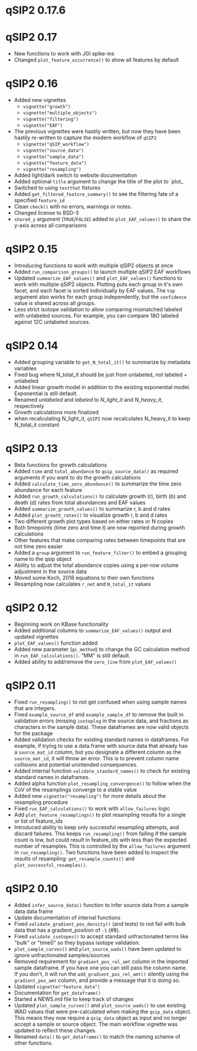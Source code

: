 # qSIP2 0.17.6

# qSIP2 0.17

* New functions to work with JGI spike-ins
* Changed `plot_feature_occurrence()` to show all features by default

# qSIP2 0.16

* Added new vignettes
    * `vignette("growth")`
    * `vignette("multiple_objects")`
    * `vignette("filtering")`
    * `vignette("EAF")`
* The previous vignettes were hastily written, but now they have been hastily re-written to capture the modern workflow of `qSIP2`
    * `vignette("qSIP_workflow")`
    * `vignette("source_data")`
    * `vignette("sample_data")`
    * `vignette("feature_data")`
    * `vignette("resampling")`
* Added light/dark switch to website documentation
* Added optional `title` argument to change the title of the plot to `plot_
* Switched to using `testthat` fixtures
* Added `get_filtered_feature_summary()` to see the filtering fate of a specified `feature_id`
* Clean `check()` with no errors, warnings or notes. 
* Changed license to BSD-3
* `shared_y` argument (`TRUE`/`FALSE`) added to `plot_EAF_values()` to share the y-axis across all comparisons

# qSIP2 0.15

* Introducing functions to work with multiple qSIP2 objects at once
* Added `run_comparison_groups()` to launch multiple qSIP2 EAF workflows
* Updated `summarize_EAF_values()` and `plot_EAF_values()` functions to work with multiple qSIP2 objects. Plotting puts each group in it's own facet, and each facet is sorted individually by EAF values. The `top` argument also works for each group independently, but the `confidence` value is shared across all groups. 
* Less strict isotope validation to allow comparing mismatched labeled with unlabeled sources. For example, you can compare 18O labeled against 12C unlabeled sources.

# qSIP2 0.14

* Added grouping variable to `get_N_total_it()` to summarize by metadata variables
* Fixed bug where N_total_it should be just from unlabeled, not labeled + unlabeled
* Added linear growth model in addition to the existing exponential model. Exponential is still default.
* Renamed *unlabeled* and *labeled* to *N_light_it* and *N_heavy_it*, respectively
* Growth calculations more finalized
* when recalculating N_light_it, `qSIP2` now recalculates N_heavy_it to keep N_total_it constant

# qSIP2 0.13

* Beta functions for growth calculations
* Added `time` and `total_abundance` to `qsip_source_data()` as required arguments if you want to do the growth calculations
* Added `calculate_time_zero_abundance()` to summarize the time zero abundance for each feature
* Added `run_growth_calculations()` to calculate growth (r), birth (b) and death (d) rates from total abundances and EAF values
* Added `summarize_growth_values()` to summarize r, b and d rates
* Added `plot_growth_rates()` to visualize growth r, b and d rates
* Two different growth plot types based on either rates or N copies
* Both timepoints (time zero and time *t*) are now reported during growth calculations
* Other features that make comparing rates between timepoints that are not time zero easier
* Added a `group` argument to `run_feature_filter()` to embed a grouping name to the qsip object
* Ability to adjust the total abundance copies using a per-row volume adjustment in the source data
* Moved some Koch, 2018 equations to their own functions
* Resampling now calculates `r_net` and `N_total_it` values

# qSIP2 0.12

* Beginning work on KBase functionality
* Added additional columns to `summarize_EAF_values()` output and updated vignettes
* `plot_EAF_values()` function added
* Added new parameter (`gc_method`) to change the GC calculation method in `run_EAF_calculations()`. "MM" is still default. 
* Added ability to add/remove the `zero_line` from `plot_EAF_values()`

# qSIP2 0.11

* Fixed `run_resampling()` to not get confused when using sample names that are integers. 
* Fixed `example_source_df` and `example_sample_df` to remove the built in validation errors (missing `isotoplog` in the source data, and fractions as characters in the sample data). These dataframes are now valid objects for the package
* Added validation checks for existing standard names in dataframes. For example, if trying to use a data.frame with source data that already has a `source_mat_id` column, but you designate a different column as the `source_mat_id`, it will throw an error. This is to prevent column name collisions and potential unintended consequences. 
* Added internal function `validate_standard_names()` to check for existing standard names in dataframes.
* Added alpha function `plot_resampling_convergence()` to follow when the CoV of the resamplings converge to a stable value
* Added new `vignette("resampling")` for more details about the resampling procedure
* Fixed `run_EAF_calculations()` to work with `allow_failures` logic
* Add `plot_feature_resamplings()` to plot resampling results for a single or list of feature_ids
* Introduced ability to keep only successful resampling attempts, and discard failures. This keeps `run_resampling()` from failing if the sample count is low, but could result in feature_ids with less than the expected number of resamples. This is controlled by the `allow_failures` argument in `run_resampling()`. Two functions have been added to inspect the results of resampling: `get_resample_counts()` and `plot_successful_resamples()`.

# qSIP2 0.10

* Added `infer_source_data()` function to infer source data from a sample data data frame
* Update documentation of internal functions
* Fixed `validate_gradient_pos_density()` (and tests) to not fail with bulk data that has a gradient_position of `-1` (#8).
* Fixed `validate_isotopes()` to accept standard unfractionated terms like "bulk" or "time0" so they bypass isotope validation.
* `plot_sample_curves()` and `plot_source_wads()` have been updated to ignore unfractionated samples/sources
* Removed requirement for `gradient_pos_rel_amt` column in the imported sample dataframe. If you have one you can still pass the column name. If you don't, it will run the `add_gradient_pos_rel_amt()` silently using the `gradient_pos_amt` column, and provide a message that it is doing so.
* Updated `vignette("feature_data")`
* Documentation for `get_dataframe()`
* Started a NEWS.md file to keep track of changes
* Updated `plot_sample_curves()` and `plot_source_wads()` to use existing WAD values that were pre-calculated when making the `qsip_data` object. This means they now require a `qsip_data` object as input and no longer accept a sample or source object. The main workflow vignette was updated to reflect these changes.
* Renamed `data()` to `get_dataframe()` to match the naming scheme of other functions.

